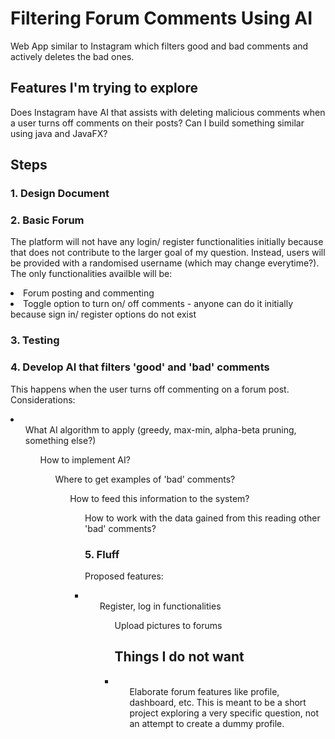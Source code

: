 # Filtering Forum Comments Using AI
Web App similar to Instagram which filters good and bad comments and actively deletes the bad ones.

## Features I'm trying to explore
Does Instagram have AI that assists with deleting malicious comments when a user turns off comments on their posts? Can I build something similar using java and JavaFX?

## Steps

### 1. Design Document

### 2. Basic Forum
The platform will not have any login/ register functionalities initially because that does not contribute to the larger goal of my question. Instead, users will be provided with a randomised username (which may change everytime?). The only functionalities availble will be: 
<li> Forum posting and commenting
<li> Toggle option to turn on/ off comments - anyone can do it initially because sign in/ register options do not exist

### 3. Testing

### 4. Develop AI that filters 'good' and 'bad' comments
This happens when the user turns off commenting on a forum post.
Considerations:
<li>
<ul> What AI algorithm to apply (greedy, max-min, alpha-beta pruning, something else?)
<ul> How to implement AI?
<ul> Where to get examples of 'bad' comments?
<ul> How to feed this information to the system?
<ul> How to work with the data gained from this reading other 'bad' comments?
</li>

### 5. Fluff
Proposed features:
<li>
<ul> Register, log in functionalities
<ul> Upload pictures to forums
</li>

## Things I do not want
<li>
<ul> Elaborate forum features like profile, dashboard, etc. This is meant to be a short project exploring a very specific question, not an attempt to create a dummy profile.
</li>



